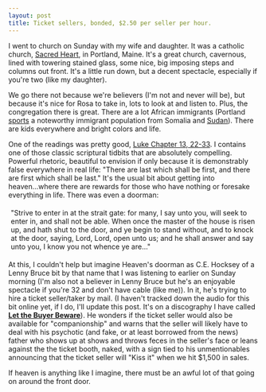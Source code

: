 ```yaml
---
layout: post
title: Ticket sellers, bonded, $2.50 per seller per hour.
---
```


I went to church on Sunday with my wife and daughter. It was a catholic church,
<a href="http://www.shsdp.org/">Sacred Heart</a>, in Portland, Maine. It's a
great church, cavernous, lined with towering stained glass, some nice, big
imposing steps and columns out front. It's a little run down, but a decent
spectacle, especially if you're two (like my daughter).

<!--more-->

We go there not because we're believers (I'm not and never will be), but because
it's nice for Rosa to take in, lots to look at and listen to. Plus, the
congregation there is great. There are a lot African immigrants (Portland
<a href="http://www.whatkidscando.org/featurestories/2007/maine_students/index.html">sports</a>
a noteworthy immigrant population from Somalia and
<a href="http://www.npr.org/templates/story/story.php?storyId=5370972">Sudan</a>).
There are kids everywhere and bright colors and life.

One of the readings was pretty good,
<a href="http://quod.lib.umich.edu/cgi/k/kjv/kjv-idx?type=citation&book=Luke&chapno=13&startverse=22&endverse=33">Luke
Chapter 13, 22-33</a>. I contains one of those classic scriptural tidbits that
are absolutely compelling. Powerful rhetoric, beautiful to envision if only
because it is demonstrably false everywhere in real life: "There are last which
shall be first, and there are first which shall be last." It's the usual bit
about getting into heaven...where there are rewards for those who have nothing
or foresake everything in life. There was even a doorman:

<div style="padding: 5px;">"Strive to enter in at the strait gate: for many, I say unto you, will seek to enter in, and shall not be able.  When once the master of the house is risen up, and hath shut to the door, and ye begin to stand without, and to knock at the door, saying, Lord, Lord, open unto us; and he shall answer and say unto you, I know you not whence ye are..."</div>

At this, I couldn't help but imagine Heaven's doorman as C.E. Hocksey of a Lenny
Bruce bit by that name that I was listening to earlier on Sunday morning (I'm
also not a believer in Lenny Bruce but he's an enjoyable spectacle if you're 32
and don't have cable (like me)). In it, he's trying to hire a ticket
seller/taker by mail. (I haven't tracked down the audio for this bit online yet,
if I do, I'll update this post. It's on a discography I have called
<a href="http://www.answers.com/topic/let-the-buyer-beware?cat=entertainment"><strong>Let
the Buyer Beware</strong></a>). He wonders if the ticket seller would also be
available for "companionship" and warns that the seller will likely have to deal
with his psychotic (and fake, or at least borrowed from the news) father who
shows up at shows and throws feces in the seller's face or leans against the the
ticket booth, naked, with a sign tied to his unmentionables announcing that the
ticket seller will "Kiss it" when we hit $1,500 in sales.

If heaven is anything like I imagine, there must be an awful lot of that going
on around the front door.
